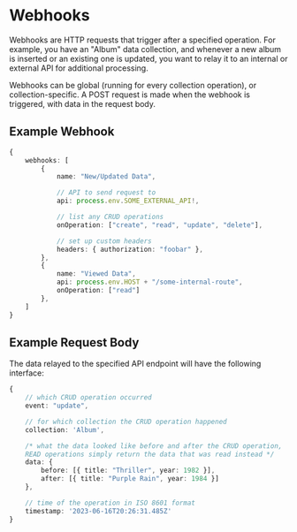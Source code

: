 # **Webhooks**
Webhooks are HTTP requests that trigger after a specified operation. For example, you have an "Album" data collection, and whenever a new album is inserted or an existing one is updated, you want to relay it to an internal or external API for additional processing.

Webhooks can be global (running for every collection operation), or collection-specific. A POST request is made when the webhook is triggered, with data in the request body.

## **Example Webhook**
```ts
{
    webhooks: [
        {
            name: "New/Updated Data",

            // API to send request to
            api: process.env.SOME_EXTERNAL_API!,

            // list any CRUD operations
            onOperation: ["create", "read", "update", "delete"],

            // set up custom headers
            headers: { authorization: "foobar" },
        },
        {
            name: "Viewed Data",
            api: process.env.HOST + "/some-internal-route",
            onOperation: ["read"]
        },
    ]
}
```

## **Example Request Body**
The data relayed to the specified API endpoint will have the following interface:
```ts
{
    // which CRUD operation occurred
    event: "update",

    // for which collection the CRUD operation happened
    collection: 'Album',

    /* what the data looked like before and after the CRUD operation,
    READ operations simply return the data that was read instead */
    data: {
        before: [{ title: "Thriller", year: 1982 }],
        after: [{ title: "Purple Rain", year: 1984 }]
    },

    // time of the operation in ISO 8601 format
    timestamp: '2023-06-16T20:26:31.485Z'
}
```

